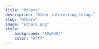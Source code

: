 ```yaml
---
title: "Others"
description: "Other interesting things"
slug: "Others"
image: "others.png"
style:
    background: "#2a9d8f"
    color: "#fff"
---
```

